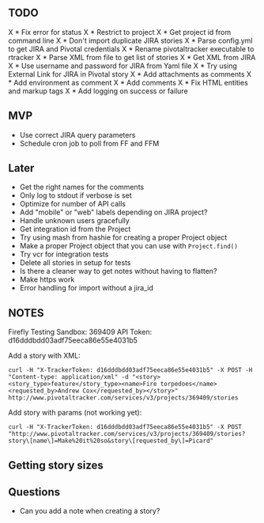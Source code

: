 ## TODO

X * Fix error for status
X * Restrict to project
X * Get project id from command line
X * Don't import duplicate JIRA stories
X * Parse config.yml to get JIRA and Pivotal credentials
X * Rename pivotaltracker executable to rtracker
X * Parse XML from file to get list of stories
X * Get XML from JIRA
X * Use username and password for JIRA from Yaml file 
X * Try using External Link for JIRA in Pivotal story
X * Add attachments as comments
X * Add environment as comment
X * Add comments
X * Fix HTML entities and markup tags
X * Add logging on success or failure

## MVP

* Use correct JIRA query parameters
* Schedule cron job to poll from FF and FFM

## Later

* Get the right names for the comments
* Only log to stdout if verbose is set
* Optimize for number of API calls
* Add "mobile" or "web" labels depending on JIRA project?
* Handle unknown users gracefully
* Get integration id from the Project
* Try using mash from hashie for creating a proper Project object
* Make a proper Project object that you can use with `Project.find()`
* Try vcr for integration tests
* Delete all stories in setup for tests
* Is there a cleaner way to get notes without having to flatten?
* Make https work
* Error handling for import without a jira_id

## NOTES

Firefly Testing Sandbox: 369409
API Token: d16dddbdd03adf75eeca86e55e4031b5

Add a story with XML:

    curl -H "X-TrackerToken: d16dddbdd03adf75eeca86e55e4031b5" -X POST -H "Content-type: application/xml" -d "<story><story_type>feature</story_type><name>Fire torpedoes</name><requested_by>Andrew Cox</requested_by></story>" http://www.pivotaltracker.com/services/v3/projects/369409/stories

Add story with params (not working yet):

    curl -H "X-TrackerToken: d16dddbdd03adf75eeca86e55e4031b5" -X POST "http://www.pivotaltracker.com/services/v3/projects/369409/stories?story\[name\]=Make%20it%20so&story\[requested_by\]=Picard"

## Getting story sizes

## Questions

* Can you add a note when creating a story?
